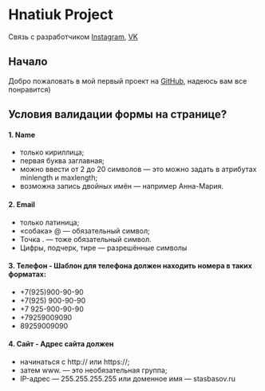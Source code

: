 # Hnatiuk Project
Связь с разработчиком
[Instagram][2], [VK][3]


## Начало
Добро пожаловать в мой первый проект на [GitHub][1], надеюсь вам все понравится)

## Условия валидации формы на странице?
#### 1. Name
- только кириллица;
- первая буква заглавная;
- можно ввести от 2 до 20 символов — это можно задать в атрибутах minlength и maxlength;
- возможна запись двойных имён — например Анна-Мария.

#### 2. Email
- только латиница;
- «собака» @ — обязательный символ;
- Точка . — тоже обязательный символ.
- Цифры, подчерк, тире — разрешённые символы

#### 3. Телефон - Шаблон для телефона должен находить номера в таких форматах:
- +7(925)900-90-90
- +7(925) 900-90-90
- +7 925-900-90-90
- +79259009090
- 89259009090

#### 4. Сайт - Адрес сайта должен
- начинаться с http:// или https://;
- затем www. — это необязательная группа;
- IP-адрес — 255.255.255.255 или доменное имя — stasbasov.ru


[1]: https://github.com/
[2]: https://www.instagram.com/bogdoc977
[3]: https://vk.com/bogdoc977